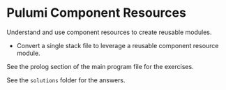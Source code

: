 # Pulumi Component Resources

Understand and use component resources to create reusable modules.

- Convert a single stack file to leverage a reusable component resource module.

See the prolog section of the main program file for the exercises.

See the `solutions` folder for the answers.
